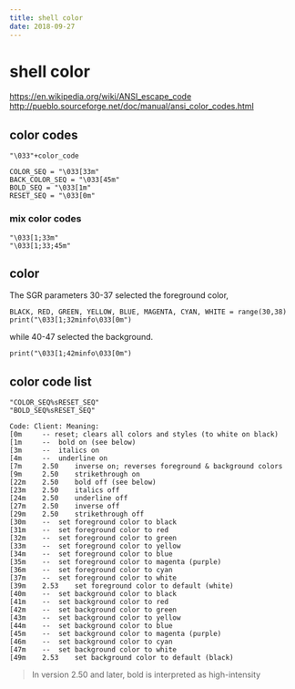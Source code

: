 ```yaml
---
title: shell color
date: 2018-09-27
---
```

# shell color
https://en.wikipedia.org/wiki/ANSI_escape_code
http://pueblo.sourceforge.net/doc/manual/ansi_color_codes.html

## color codes

    "\033"+color_code

    COLOR_SEQ = "\033[33m"
    BACK_COLOR_SEQ = "\033[45m"
    BOLD_SEQ = "\033[1m"
    RESET_SEQ = "\033[0m"

### mix color codes

    "\033[1;33m"
    "\033[1;33;45m"

## color
The SGR parameters 30-37 selected the foreground color,

    BLACK, RED, GREEN, YELLOW, BLUE, MAGENTA, CYAN, WHITE = range(30,38)
    print("\033[1;32minfo\033[0m")

while 40-47 selected the background.

    print("\033[1;42minfo\033[0m")

## color code list

    "COLOR_SEQ%sRESET_SEQ"
    "BOLD_SEQ%sRESET_SEQ"

    Code: Client: Meaning:
    [0m     -- reset; clears all colors and styles (to white on black)
    [1m     --  bold on (see below)
    [3m     --  italics on
    [4m     --  underline on
    [7m     2.50    inverse on; reverses foreground & background colors
    [9m     2.50    strikethrough on
    [22m    2.50    bold off (see below)
    [23m    2.50    italics off
    [24m    2.50    underline off
    [27m    2.50    inverse off
    [29m    2.50    strikethrough off
    [30m    --  set foreground color to black
    [31m    --  set foreground color to red
    [32m    --  set foreground color to green
    [33m    --  set foreground color to yellow
    [34m    --  set foreground color to blue
    [35m    --  set foreground color to magenta (purple)
    [36m    --  set foreground color to cyan
    [37m    --  set foreground color to white
    [39m    2.53    set foreground color to default (white)
    [40m    --  set background color to black
    [41m    --  set background color to red
    [42m    --  set background color to green
    [43m    --  set background color to yellow
    [44m    --  set background color to blue
    [45m    --  set background color to magenta (purple)
    [46m    --  set background color to cyan
    [47m    --  set background color to white
    [49m    2.53    set background color to default (black)

>  In version 2.50 and later, bold is interpreted as high-intensity